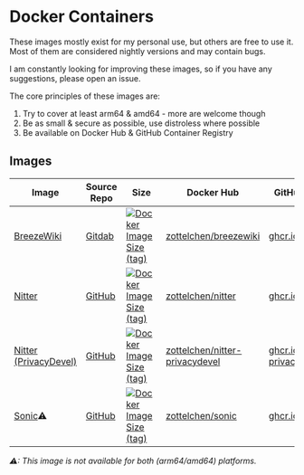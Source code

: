# Docker Containers

These images mostly exist for my personal use, but others are free to use it. Most of them are considered nightly versions and may contain bugs.

I am constantly looking for improving these images, so if you have any suggestions, please open an issue.

The core principles of these images are:

1. Try to cover at least arm64 & amd64 - more are welcome though
2. Be as small & secure as possible, use distroless where possible
3. Be available on Docker Hub & GitHub Container Registry

## Images

| Image                                                  | Source Repo                                       | Size                                                                                                                                                                                              | Docker Hub                                                                                | GitHub Container Registry                                                                                                    |
| ------------------------------------------------------ | ------------------------------------------------- | ------------------------------------------------------------------------------------------------------------------------------------------------------------------------------------------------- | ----------------------------------------------------------------------------------------- | ---------------------------------------------------------------------------------------------------------------------------- |
| [BreezeWiki](breezewiki/README.md)                     | [Gitdab](https://gitdab.com/cadence/breezewiki)   | [![Docker Image Size (tag)](https://img.shields.io/docker/image-size/zottelchen/breezewiki/latest?logo=docker&label=%E2%80%8B)](https://hub.docker.com/r/zottelchen/breezewiki)                   | [zottelchen/breezewiki](https://hub.docker.com/r/zottelchen/breezewiki)                   | [ghcr.io/zottelchen/breezewiki](https://github.com/users/Zottelchen/packages/container/package/breezewiki)                   |
| [Nitter](nitter/README.md)                             | [GitHub](https://github.com/zedeus/nitter)        | [![Docker Image Size (tag)](https://img.shields.io/docker/image-size/zottelchen/nitter/latest?logo=docker&label=%E2%80%8B)](https://hub.docker.com/r/zottelchen/nitter)                           | [zottelchen/nitter](https://hub.docker.com/r/zottelchen/nitter)                           | [ghcr.io/zottelchen/nitter](https://github.com/users/Zottelchen/packages/container/package/nitter)                           |
| [Nitter (PrivacyDevel)](nitter-privacydevel/README.md) | [GitHub](https://github.com/privacydevel/nitter)  | [![Docker Image Size (tag)](https://img.shields.io/docker/image-size/zottelchen/nitter-privacydevel/latest?logo=docker&label=%E2%80%8B)](https://hub.docker.com/r/zottelchen/nitter-privacydevel) | [zottelchen/nitter-privacydevel](https://hub.docker.com/r/zottelchen/nitter-privacydevel) | [ghcr.io/zottelchen/nitter-privacydevel](https://github.com/users/Zottelchen/packages/container/package/nitter-privacydevel) |
| [Sonic](sonic/README.md)⚠                               | [GitHub](https://github.com/valeriansaliou/sonic) | [![Docker Image Size (tag)](https://img.shields.io/docker/image-size/zottelchen/sonic/latest?logo=docker&label=%E2%80%8B)](https://hub.docker.com/r/zottelchen/sonic)                             | [zottelchen/sonic](https://hub.docker.com/r/zottelchen/sonic)                             | [ghcr.io/zottelchen/sonic](https://github.com/users/Zottelchen/packages/container/package/sonic)                             |


*⚠: This image is not available for both (arm64/amd64) platforms.*